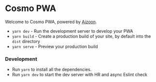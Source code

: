 # Cosmo PWA

Welcome to Cosmo PWA, powered by [Aizoon](https://www.aizoongroup.com/home.aspx#intro).

- `yarn dev` - Run the development server to develop your PWA
- `yarn build` - Create a production build of your site, by default into the `dist` directory
- `yarn serve` - Preview your production build

### Development

- Run `yarn` to install all the dependencies.
- Run `yarn dev` to start the dev server with HR and async Eslint check
